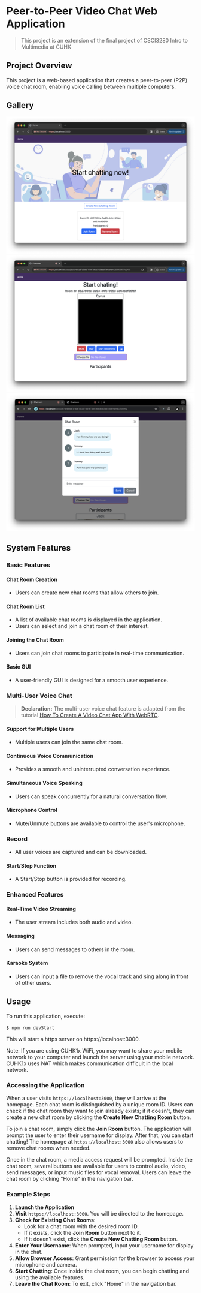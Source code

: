 # Peer-to-Peer Video Chat Web Application

> This project is an extension of the final project of CSCI3280 Intro to Multimedia at CUHK

## Project Overview

This project is a web-based application that creates a peer-to-peer (P2P) voice chat room, enabling voice calling between multiple computers.

## Gallery

![Homepage](assets/homepage.png)
![Chat Room](assets/chatroom.png)
![Text Chat Room](assets/text_chat_room.png)

## System Features

### Basic Features

#### Chat Room Creation
- Users can create new chat rooms that allow others to join.

#### Chat Room List
- A list of available chat rooms is displayed in the application.
- Users can select and join a chat room of their interest.

#### Joining the Chat Room
- Users can join chat rooms to participate in real-time communication.

#### Basic GUI
- A user-friendly GUI is designed for a smooth user experience.

### Multi-User Voice Chat

> **Declaration:** The multi-user voice chat feature is adapted from the tutorial [How To Create A Video Chat App With WebRTC](https://www.youtube.com/watch?v=DvlyzDZDEq4&t=1100s).

#### Support for Multiple Users
- Multiple users can join the same chat room.

#### Continuous Voice Communication
- Provides a smooth and uninterrupted conversation experience.

#### Simultaneous Voice Speaking
- Users can speak concurrently for a natural conversation flow.

#### Microphone Control
- Mute/Unmute buttons are available to control the user's microphone.

### Record
- All user voices are captured and can be downloaded.

#### Start/Stop Function
- A Start/Stop button is provided for recording.

### Enhanced Features

#### Real-Time Video Streaming
- The user stream includes both audio and video.

#### Messaging
- Users can send messages to others in the room.

#### Karaoke System
- Users can input a file to remove the vocal track and sing along in front of other users.



## Usage
To run this application, execute:
```
$ npm run devStart
```
This will start a https server on https://localhost:3000.  

Note: If you are using CUHK1x WiFi, you may want to share your mobile network to your computer and launch the server using your mobile network. CUHK1x uses NAT which makes communication difficult in the local network.  


### Accessing the Application

When a user visits `https://localhost:3000`, they will arrive at the homepage. Each chat room is distinguished by a unique room ID. Users can check if the chat room they want to join already exists; if it doesn't, they can create a new chat room by clicking the **Create New Chatting Room** button.

To join a chat room, simply click the **Join Room** button. The application will prompt the user to enter their username for display. After that, you can start chatting! The homepage at `https://localhost:3000` also allows users to remove chat rooms when needed.

Once in the chat room, a media access request will be prompted. Inside the chat room, several buttons are available for users to control audio, video, send messages, or input music files for vocal removal. Users can leave the chat room by clicking "Home" in the navigation bar.

### Example Steps

1. **Launch the Application**
2. **Visit** `https://localhost:3000`. You will be directed to the homepage.
3. **Check for Existing Chat Rooms**:
   - Look for a chat room with the desired room ID.
   - If it exists, click the **Join Room** button next to it.
   - If it doesn't exist, click the **Create New Chatting Room** button.
4. **Enter Your Username**: When prompted, input your username for display in the chat.
5. **Allow Browser Access**: Grant permission for the browser to access your microphone and camera.
6. **Start Chatting**: Once inside the chat room, you can begin chatting and using the available features.
7. **Leave the Chat Room**: To exit, click "Home" in the navigation bar.

